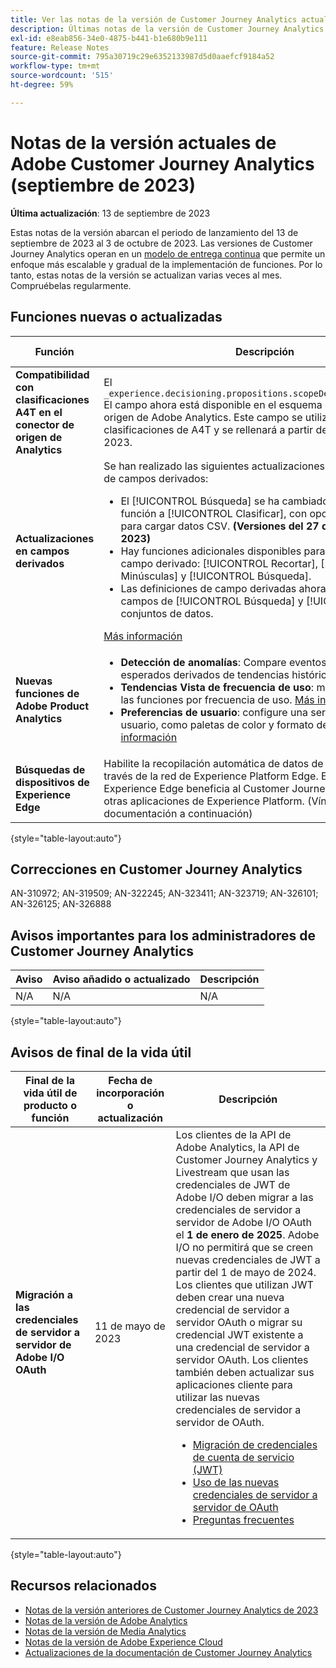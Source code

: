 ```yaml
---
title: Ver las notas de la versión de Customer Journey Analytics actuales
description: Últimas notas de la versión de Customer Journey Analytics
exl-id: e8eab856-34e0-4875-b441-b1e680b9e111
feature: Release Notes
source-git-commit: 795a30719c29e6352133987d5d0aaefcf9184a52
workflow-type: tm+mt
source-wordcount: '515'
ht-degree: 59%

---
```


# Notas de la versión actuales de Adobe Customer Journey Analytics (septiembre de 2023)

**Última actualización**: 13 de septiembre de 2023

Estas notas de la versión abarcan el periodo de lanzamiento del 13 de septiembre de 2023 al 3 de octubre de 2023. Las versiones de Customer Journey Analytics operan en un [modelo de entrega continua](releases.md) que permite un enfoque más escalable y gradual de la implementación de funciones. Por lo tanto, estas notas de la versión se actualizan varias veces al mes. Compruébelas regularmente.

## Funciones nuevas o actualizadas

| Función | Descripción | [Inicio del despliegue](releases.md) | [Disponibilidad general](releases.md) |
| ----------- | ---------- | ------- | ---- |
| **Compatibilidad con clasificaciones A4T en el conector de origen de Analytics** | El `_experience.decisioning.propositions.scopeDetails.correlationID` El campo ahora está disponible en el esquema del conector de origen de Adobe Analytics. Este campo se utiliza para clasificaciones de A4T y se rellenará a partir de septiembre de 2023. | | N/A | 12 de septiembre de 2023 |
| **Actualizaciones en campos derivados** | Se han realizado las siguientes actualizaciones en la funcionalidad de campos derivados:<ul><li>El [!UICONTROL Búsqueda] se ha cambiado el nombre de la función a [!UICONTROL Clasificar], con opciones adicionales para cargar datos CSV. **(Versiones del 27 de septiembre de 2023)**</li><li>Hay funciones adicionales disponibles para utilizar al definir un campo derivado: [!UICONTROL Recortar], [!UICONTROL Minúsculas] y [!UICONTROL Búsqueda].</li><li>Las definiciones de campo derivadas ahora también admiten campos de [!UICONTROL Búsqueda] y [!UICONTROL Perfil] conjuntos de datos.</li></ul>[Más información](/help/data-views/derived-fields/derived-fields.md) | N/A | 13 de septiembre de 2023 |
| **Nuevas funciones de Adobe Product Analytics** | <ul><li>**Detección de anomalías**: Compare eventos con valores esperados derivados de tendencias históricas. [Más información](https://experienceleague.adobe.com/docs/analytics-platform/using/guided-analysis/trends/usage.html)</li><li>**Tendencias Vista de frecuencia de uso**: mida la adopción de las funciones por frecuencia de uso. [Más información](https://experienceleague.adobe.com/docs/analytics-platform/using/guided-analysis/trends/frequency.html)</li><li>**Preferencias de usuario**: configure una serie de preferencias de usuario, como paletas de color y formato de número. [Más información](https://experienceleague.adobe.com/docs/analytics-platform/using/cja-workspace/user-preferences.html?lang=es)</li></ul> | N/A | 18 de septiembre de 2023 |
| **Búsquedas de dispositivos de Experience Edge** | Habilite la recopilación automática de datos de tipo de dispositivo a través de la red de Experience Platform Edge. Este servicio Experience Edge beneficia al Customer Journey Analytics junto con otras aplicaciones de Experience Platform. (Vínculo de documentación a continuación) | N/A | 27 de septiembre de 2023 |

{style="table-layout:auto"}

## Correcciones en Customer Journey Analytics

AN-310972; AN-319509; AN-322245; AN-323411; AN-323719; AN-326101; AN-326125; AN-326888


## Avisos importantes para los administradores de Customer Journey Analytics

| Aviso | Aviso añadido o actualizado | Descripción |
| --- | --- | --- |
| N/A | N/A | N/A |

{style="table-layout:auto"}

## Avisos de final de la vida útil

| Final de la vida útil de producto o función | Fecha de incorporación o actualización | Descripción |
| --- | --- | --- |
| **Migración a las credenciales de servidor a servidor de Adobe I/O OAuth** | 11 de mayo de 2023 | Los clientes de la API de Adobe Analytics, la API de Customer Journey Analytics y Livestream que usan las credenciales de JWT de Adobe I/O deben migrar a las credenciales de servidor a servidor de Adobe I/O OAuth el **1 de enero de 2025**. Adobe I/O no permitirá que se creen nuevas credenciales de JWT a partir del 1 de mayo de 2024. Los clientes que utilizan JWT deben crear una nueva credencial de servidor a servidor OAuth o migrar su credencial JWT existente a una credencial de servidor a servidor OAuth. Los clientes también deben actualizar sus aplicaciones cliente para utilizar las nuevas credenciales de servidor a servidor de OAuth. <ul><li>[Migración de credenciales de cuenta de servicio (JWT)](https://developer.adobe.com/developer-console/docs/guides/authentication/ServerToServerAuthentication/migration/)</li><li>[Uso de las nuevas credenciales de servidor a servidor de OAuth](https://developer.adobe.com/developer-console/docs/guides/authentication/ServerToServerAuthentication/implementation/)</li><li>[Preguntas frecuentes](https://developer.adobe.com/developer-console/docs/guides/authentication/ServerToServerAuthentication/faqs/)</li></ul> |

{style="table-layout:auto"}


## Recursos relacionados

* [Notas de la versión anteriores de Customer Journey Analytics de 2023](/help/release-notes/2023.md)
* [Notas de la versión de Adobe Analytics](https://experienceleague.adobe.com/docs/analytics/release-notes/latest.html?lang=es)
* [Notas de la versión de Media Analytics](https://experienceleague.adobe.com/docs/media-analytics/using/additional-resources/release-notes.html?lang=es)
* [Notas de la versión de Adobe Experience Cloud](https://experienceleague.adobe.com/docs/release-notes/experience-cloud/current.html?lang=es)
* [Actualizaciones de la documentación de Customer Journey Analytics](/help/release-notes/doc-changes.md)
